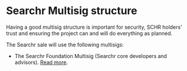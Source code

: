 # Searchr Multisig structure

Having a good multisig structure is important for security, SCHR holders' trust and ensuring the project can and will do everything as planned.

The Searchr sale will use the following multisigs:

* The Searchr Foundation Multisig (Searchr core developers and advisors). [Read more](foundation.md).

